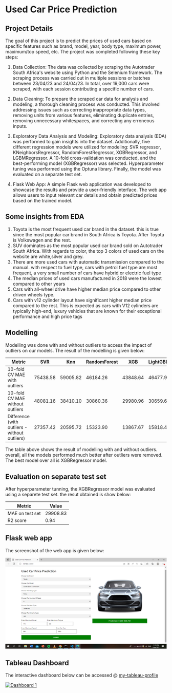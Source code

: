 # Used Car Price Prediction
## Project Details
The goal of this project is to predict the prices of used cars based on specific features such as brand, model, year, body type, maximum power, maximum/top speed, etc. The project was completed following these key steps:

1. Data Collection: The data was collected by scraping the Autotrader South Africa's website using Python and the Selenium framework. The scraping process was carried out in multiple sessions or batches between 23/04/23 and 24/04/23. In total, over 19,000 cars were scraped, with each session contributing a specific number of cars.

2. Data Cleaning: To prepare the scraped car data for analysis and modeling, a thorough cleaning process was conducted. This involved addressing issues such as correcting inappropriate data types, removing units from various features, eliminating duplicate entries, removing unnecessary whitespaces, and correcting any erroneous inputs.

3. Exploratory Data Analysis and Modeling: Exploratory data analysis (EDA) was performed to gain insights into the dataset. Additionally, five different regression models were utilized for modeling: SVR regressor, KNeighborsRegressor, RandomForestRegressor, XGBRegressor, and LGBMRegressor. A 10-fold cross-validation was conducted, and the best-performing model (XGBRegressor) was selected. Hyperparameter tuning was performed using the Optuna library. Finally, the model was evaluated on a separate test set.

4. Flask Web App: A simple Flask web application was developed to showcase the results and provide a user-friendly interface. The web app allows users to input relevant car details and obtain predicted prices based on the trained model.


## Some insights from EDA
1. Toyota is the most frequent used car brand in the dataset. this is true since the most popular car brand in South Africa is Toyota. After Toyota is Volkswagen and the rest.
2. SUV dominates as the most popular used car brand sold on Autotrader South Africa. With regards to color, the top 3 colors of used cars on the website are white,silver and grey.
3. There are more used cars with automatic transmission compared to the manual. with respect to fuel type, cars with petrol fuel type are most frequent, a very small number of cars have hybrid or electric fuel type
4. The median prices of used cars manufactured in 2018 were the lowest compared to other years
5. Cars with all-wheel drive have higher median price compared to other driven wheels type. 
6. Cars with v12 cylinder layout have significant higher median price compared to the rest. This is expected as cars with V12 cylinders are typically high-end, luxury vehicles that are known for their exceptional performance and high price tags


## Modelling
Modelling was done with and without outliers to access the impact of outliers on our models. The result of the modelling is given below:

| Metric                                     | SVR        | Knn        | RandomForest | XGB        | LightGBM   |
|--------------------------------------------|------------|------------|--------------|------------|------------|
| 10-fold CV MAE with outliers               | 75438.58   | 59005.82   | 46184.26     | 43848.64   | 46477.99   |
| 10-fold CV MAE without outliers            | 48081.16   | 38410.10   | 30860.36     | 29980.96   | 30659.60   |
| Difference (with outliers - without outliers) | 27357.42   | 20595.72   | 15323.90     | 13867.67   | 15818.40   |

The table above shows the result of modelling with and without outliers. overall, all the models performed much better after outliers were removed. The best model over all is XGBRegressor model.


## Evaluation on separate test set
After hyperparameter tunning, the XGBRegressor model was evaluated using a separete test set. the resut obtained is show below:

| Metric          | Value    |
|-----------------|----------|
| MAE on test set | 29908.83 |
| R2 score        | 0.94     |


## Flask web app
The screenshot of the web app is given below:

![web-app](https://github.com/vaadewoyin/used-car-price-prediction/blob/main/flask-web-app-screenshot.png)


## Tableau Dashboard
The interactive dashboard below can be accessed @ [my-tableau-profile](https://public.tableau.com/views/UsedCarPriceDashboard/Dashboard1?:language=en-US&:display_count=n&:origin=viz_share_link)

<div class='tableauPlaceholder' id='viz1686666063696' style='position: relative'><noscript><a href='#'><img alt='Dashboard 1 ' src='https:&#47;&#47;public.tableau.com&#47;static&#47;images&#47;Us&#47;UsedCarPriceDashboard&#47;Dashboard1&#47;1_rss.png' style='border: none' /></a></noscript><object class='tableauViz'  style='display:none;'><param name='host_url' value='https%3A%2F%2Fpublic.tableau.com%2F' /> <param name='embed_code_version' value='3' /> <param name='site_root' value='' /><param name='name' value='UsedCarPriceDashboard&#47;Dashboard1' /><param name='tabs' value='no' /><param name='toolbar' value='yes' /><param name='static_image' value='https:&#47;&#47;public.tableau.com&#47;static&#47;images&#47;Us&#47;UsedCarPriceDashboard&#47;Dashboard1&#47;1.png' /> <param name='animate_transition' value='yes' /><param name='display_static_image' value='yes' /><param name='display_spinner' value='yes' /><param name='display_overlay' value='yes' /><param name='display_count' value='yes' /><param name='language' value='en-US' /></object></div>                
